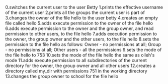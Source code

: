 0.switches the current user to the user Betty
1.prints the effective username of the current user
2.prints all the groups the current user is part of
3.changes the owner of the file hello to the user betty
4.creates an empty file called hello
5.adds execute permission to the owner of the file hello
6.adds execute permission to the owner and the group owner, and read permission to other users, to the file hello
7.adds execution permission to the owner, the group owner and the other users, to the file hello
8.sets the permission to the file hello as follows: Owner - no permissions at all; Group - no permissions at all; Other users - all the permissions
9.sets the mode of the file hello to 753
10.sets the mode of the file hello the same as olleh's mode
11.adds execute permission to all subdirectories of the current directory for the owner, the group owner and all other users
12.creates a directory called my_dir with permissions 751 in the working directory
13.changes the group owner to school for the file hello
